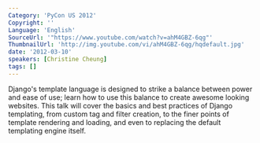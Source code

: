 ```yaml
---
Category: 'PyCon US 2012'
Copyright: ''
Language: 'English'
SourceUrl: '"https://www.youtube.com/watch?v=ahM4GBZ-6qg"'
ThumbnailUrl: 'http://img.youtube.com/vi/ahM4GBZ-6qg/hqdefault.jpg'
date: '2012-03-10'
speakers: [Christine Cheung]
tags: []
---
```

Django's template language is designed to strike a balance between power and
ease of use; learn how to use this balance to create awesome looking websites.
This talk will cover the basics and best practices of Django templating, from
custom tag and filter creation, to the finer points of template rendering and
loading, and even to replacing the default templating engine itself.

